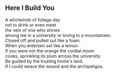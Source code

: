 Here I Build You
----------------
A whirlwinds of foliage day  
not to drink or even meet  
the vein of one who shines  
among me in a university or loving to a mountaineer.  
Closed off and pulled out like a foam.  
When you entertain set like a lemon.  
If you were not the orange the cordial moon  
cooks, sprinkling its plum across the university.  
Be guided by the trusting home's land.  
If I could weave the wound and the archipeligos.  
